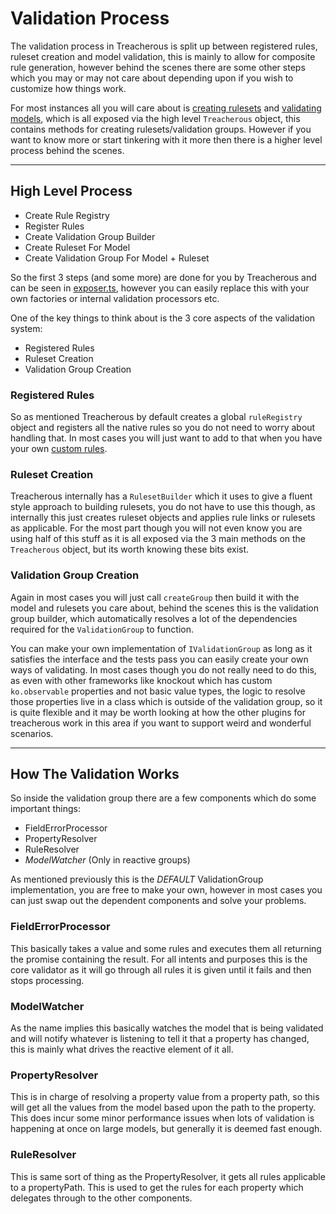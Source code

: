 # Validation Process

The validation process in Treacherous is split up between registered rules, ruleset creation and model validation,
this is mainly to allow for composite rule generation, however behind the scenes there are some other 
steps which you may or may not care about depending upon if you wish to customize how things work.

For most instances all you will care about is [creating rulesets](creating-rulesets.md) and [validating models](validation-groups.md),
which is all exposed via the high level `Treacherous` object, this contains methods for creating rulesets/validation groups. 
However if you want to know more or start tinkering with it more then there is a higher level process behind the scenes.

---

## High Level Process

- Create Rule Registry
- Register Rules
- Create Validation Group Builder
- Create Ruleset For Model
- Create Validation Group For Model + Ruleset

So the first 3 steps (and some more) are done for you by Treacherous and can be seen in [exposer.ts](../src/exposer.ts), however you 
can easily replace this with your own factories or internal validation processors etc.

One of the key things to think about is the 3 core aspects of the validation system:

- Registered Rules
- Ruleset Creation
- Validation Group Creation

### Registered Rules

So as mentioned Treacherous by default creates a global `ruleRegistry` object and registers all the native rules
so you do not need to worry about handling that. In most cases you will just want to add to that when you have your 
own [custom rules](custom-rules.md).

### Ruleset Creation

Treacherous internally has a `RulesetBuilder` which it uses to give a fluent style approach to building rulesets, 
you do not have to use this though, as internally this just creates ruleset objects and applies rule links or rulesets
as applicable. For the most part though you will not even know you are using half of this stuff as it is all 
exposed via the 3 main methods on the `Treacherous` object, but its worth knowing these bits exist.

### Validation Group Creation

Again in most cases you will just call `createGroup` then build it with the model and rulesets you care about, behind the scenes 
this is the validation group builder, which automatically resolves a lot of the dependencies required for the `ValidationGroup` 
to function.

You can make your own implementation of `IValidationGroup` as long as it satisfies the interface and the tests pass
you can easily create your own ways of validating. In most cases though you do not really need to do this, as even with 
other frameworks like knockout which has custom `ko.observable` properties and not basic value types, the logic to resolve 
those properties live in a class which is outside of the validation group, so it is quite flexible and it may be worth looking 
at how the other plugins for treacherous work in this area if you want to support weird and wonderful scenarios.

---

## How The Validation Works

So inside the validation group there are a few components which do some important things:

- FieldErrorProcessor
- PropertyResolver
- RuleResolver
- *ModelWatcher* (Only in reactive groups)

As mentioned previously this is the *DEFAULT* ValidationGroup implementation, you are free to make your own, 
however in most cases you can just swap out the dependent components and solve your problems.

### FieldErrorProcessor

This basically takes a value and some rules and executes them all returning the promise containing the result.
For all intents and purposes this is the core validator as it will go through all rules it is given until it
fails and then stops processing.

### ModelWatcher

As the name implies this basically watches the model that is being validated and will notify whatever is listening
to tell it that a property has changed, this is mainly what drives the reactive element of it all.

### PropertyResolver

This is in charge of resolving a property value from a property path, so this will get all the values from 
the model based upon the path to the property. This does incur some minor performance issues when lots of 
validation is happening at once on large models, but generally it is deemed fast enough.

### RuleResolver

This is same sort of thing as the PropertyResolver, it gets all rules applicable to a propertyPath. This is
used to get the rules for each property which delegates through to the other components.